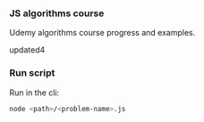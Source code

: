### JS algorithms course 

Udemy algorithms course progress and examples.

updated4

### Run script

Run in the cli:

```bash
node <path>/<problem-name>.js
```
